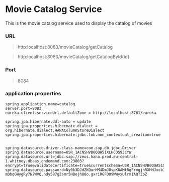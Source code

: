 # Movie Catalog Service

This is the movie catalog service used to display the catalog of movies

### URL

> http:localhost:8083/movieCatalog/getCatalog

> http:localhost:8083/movieCatalog/getCatalogById{id}

### Port

> 8084

### application.properties

```
spring.application.name=catalog
server.port=8083
eureka.client.serviceUrl.defaultZone = http://localhost:8761/eureka

spring.jpa.hibernate.ddl-auto = update
spring.jpa.properties.hibernate.dialect = org.hibernate.dialect.HANAColumnStoreDialect
spring.jpa.properties.hibernate.jdbc.lob.non_contextual_creation=true


spring.datasource.driver-class-name=com.sap.db.jdbc.Driver
spring.datasource.username=USR_1ACNSHVB0QQA51XLHCOS9JCYW
spring.datasource.url=jdbc:sap://zeus.hana.prod.eu-central-1.whitney.dbaas.ondemand.com:23803?encrypt=true&validateCertificate=true&currentschema=USR_1ACNSHVB0QQA51XLHCOS9JCYW
spring.datasource.password=Ny0k3DJdZKQurHM4DmJOvpK8AMtRgFrogjhRXHHJxcb1h3WMJ0QG5IUq_973IoVa-mDbqGWygRy7N2WVQ.ndy587gZsmr5HBojh80o.gxriRGFDO9WWyxUlrm1AQTZpZ

```